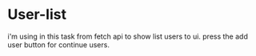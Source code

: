 # User-list
i'm using in this task from fetch api to show list users to ui.
press the add user button for continue users.
